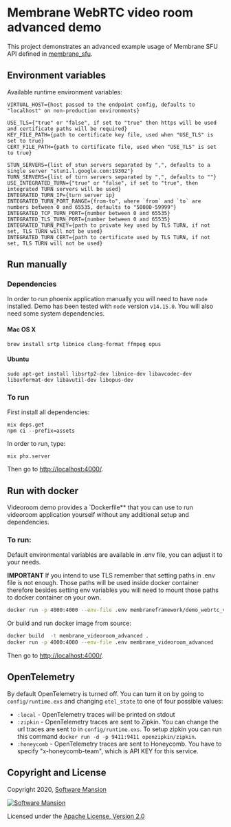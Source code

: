 # Membrane WebRTC video room advanced demo

This project demonstrates an advanced example usage of Membrane SFU API defined in [membrane_sfu](https://github.com/membraneframework/membrane_sfu).

## Environment variables
Available runtime environment variables:
```
VIRTUAL_HOST={host passed to the endpoint config, defaults to "localhost" on non-production environments}

USE_TLS={"true" or "false", if set to "true" then https will be used and certificate paths will be required}
KEY_FILE_PATH={path to certificate key file, used when "USE_TLS" is set to true}
CERT_FILE_PATH={path to certificate file, used when "USE_TLS" is set to true}

STUN_SERVERS={list of stun servers separated by ",", defaults to a single server "stun1.l.google.com:19302"}
TURN_SERVERS={list of turn servers separated by ",", defaults to ""}
USE_INTEGRATED_TURN={"true" or "false", if set to "true", then integrated TURN servers will be used}
INTEGRATED_TURN_IP={turn server ip}
INTEGRATED_TURN_PORT_RANGE={from-to", where `from` and `to` are numbers between 0 and 65535, defaults to "50000-59999"}
INTEGRATED_TCP_TURN_PORT={number between 0 and 65535}
INTEGRATED_TLS_TURN_PORT={number between 0 and 65535}
INTEGRATED_TURN_PKEY={path to private key used by TLS TURN, if not set, TLS TURN will not be used}
INTEGRATED_TURN_CERT={path to certificate used by TLS TURN, if not set, TLS TURN will not be used}
```

## Run manually

### Dependencies

In order to run phoenix application manually you will need to have `node` installed.
Demo has been tested with `node` version `v14.15.0`. You will also need some system dependencies.

#### Mac OS X

```
brew install srtp libnice clang-format ffmpeg opus
```

#### Ubuntu

```
sudo apt-get install libsrtp2-dev libnice-dev libavcodec-dev libavformat-dev libavutil-dev libopus-dev
```

### To run
First install all dependencies:
```
mix deps.get
npm ci --prefix=assets
```

In order to run, type:

```
mix phx.server 
```

Then go to <http://localhost:4000/>.

## Run with docker

Videoroom demo provides a `Dockerfile** that you can use to run videoroom application yourself without any additional setup and dependencies.

### To run:

Default environmental variables are available in .env file, you can adjust it to your needs.

**IMPORTANT** If you intend to use TLS remember that setting paths in .env file is not enough. Those paths will be used inside docker container therefore besides setting env variables you will need to mount those paths to docker container on your own.

```bash
docker run -p 4000:4000 --env-file .env membraneframework/demo_webrtc_videoroom_advanced:latest
```

Or build and run docker image from source:
```bash
docker build  -t membrane_videoroom_advanced .
docker run -p 4000:4000 --env-file .env membrane_videoroom_advanced 
```

Then go to <http://localhost:4000/>.

## OpenTelemetry
By default OpenTelemetry is turned off. You can turn it on by going to `config/runtime.exs` and changing `otel_state` to one of four possible values:
* `:local` - OpenTelemetry traces will be printed on stdout
* `:zipkin` - OpenTelemetry traces are sent to Zipkin. You can change the url traces are sent to in `config/runtime.exs`. To setup zipkin you can run this command `docker run -d -p 9411:9411 openzipkin/zipkin`.
* `:honeycomb` - OpenTelemetry traces are sent to Honeycomb. You have to specify "x-honeycomb-team", which is API KEY for this service.

## Copyright and License

Copyright 2020, [Software Mansion](https://swmansion.com/?utm_source=git&utm_medium=readme&utm_campaign=membrane)

[![Software Mansion](https://logo.swmansion.com/logo?color=white&variant=desktop&width=200&tag=membrane-github)](https://swmansion.com/?utm_source=git&utm_medium=readme&utm_campaign=membrane)

Licensed under the [Apache License, Version 2.0](LICENSE)

